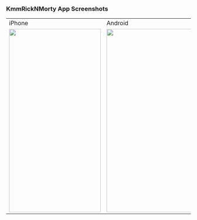 ### KmmRickNMorty App Screenshots

<table>
  <tr>
    <td>iPhone</td>
     <td>Android</td>
  </tr>
  <tr>
    <td><img src="https://user-images.githubusercontent.com/43243372/188408311-ac6f5708-53fd-4d13-8f63-63a9f063b191.png" width=250 height=500></td>
    <td><img src="https://user-images.githubusercontent.com/43243372/188408612-37c5ff99-ee7a-4594-9ce4-e7dc0addcf2c.png" width=250 height=500></td>
  </tr>
 </table>




